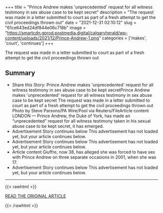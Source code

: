 +++
title = "Prince Andrew makes 'unprecedented' request for all witness testimony in sex abuse case to be kept secret"
description = "The request was made in a letter submitted to court as part of a fresh attempt to get the civil proceedings thrown out"
date = "2021-12-31 02:10:12"
slug = "61ce643ed24df844e06c718b"
image = "https://smartcdn.gprod.postmedia.digital/calgaryherald/wp-content/uploads/2021/12/Prince-Andrew-1.png"
categories = ['makes', 'court', 'continues']
+++

The request was made in a letter submitted to court as part of a fresh attempt to get the civil proceedings thrown out

## Summary

- Share this Story: Prince Andrew makes 'unprecedented' request for all witness testimony in sex abuse case to be kept secretPrince Andrew makes 'unprecedented' request for all witness testimony in sex abuse case to be kept secret The request was made in a letter submitted to court as part of a fresh attempt to get the civil proceedings thrown out Photo by Steve Parsons/PA Wire/Pool via Reuters/FileArticle content LONDON — Prince Andrew, the Duke of York, has made an “unprecedented” request for all witness testimony taken in his sexual abuse case to be kept secret, it has emerged.
- Advertisement Story continues below This advertisement has not loaded yet, but your article continues below.
- Advertisement Story continues below This advertisement has not loaded yet, but your article continues below.
- Article content Giuffre, now 38, has alleged she was forced to have sex with Prince Andrew on three separate occasions in 2001, when she was 17.
- Advertisement Story continues below This advertisement has not loaded yet, but your article continues below.

---

{{< rawhtml >}}
  <p class="article-category">
    <a target="_blank" href="https://calgaryherald.com/news/world/prince-andrew-makes-unprecedented-request-for-all-witness-testimony-in-sex-abuse-case-to-be-kept-secret/wcm/6c8e61d4-241e-40e0-851c-75562564fcc8?utm_medium=Social&amp;utm_source=Facebook&amp;fbclid=IwAR01diPzKYFxL3n0CGJVp33SjTGF3XxTUaZtIHVYE0m9lq37_p5-TwJmsK4#Echobox=1640839645">READ THE ORIGINAL ARTICLE</a>
  </p>
{{< /rawhtml >}}
